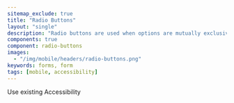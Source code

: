 ```yaml
---
sitemap_exclude: true
title: "Radio Buttons"
layout: "single"
description: "Radio buttons are used when options are mutually exclusive."
components: true
component: radio-buttons
images:
  - "/img/mobile/headers/radio-buttons.png"
keywords: forms, form
tags: [mobile, accessibility]
---
```


Use existing Accessibility
